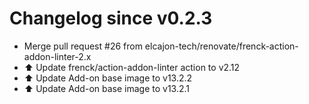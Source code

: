# Changelog since v0.2.3
- Merge pull request #26 from elcajon-tech/renovate/frenck-action-addon-linter-2.x 
- ⬆️ Update frenck/action-addon-linter action to v2.12 
- ⬆️ Update Add-on base image to v13.2.2 
- ⬆️ Update Add-on base image to v13.2.1 
